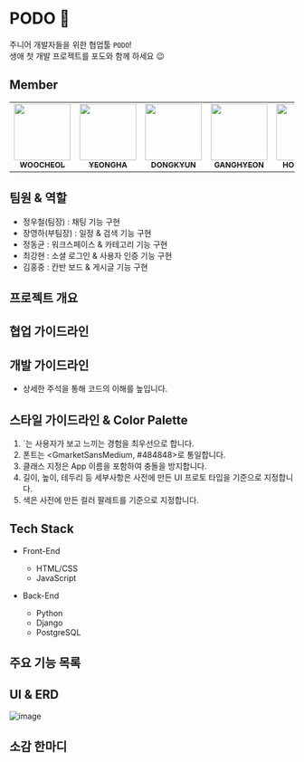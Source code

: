 # PODO 🍇
주니어 개발자들을 위한 협업툴 `PODO`!  
생애 첫 개발 프로젝트를 포도와 함께 하세요 😉

## Member

<table>
  <tr>
    <td align="center"><a href="https://github.com/woosteelz"><img src="https://avatars.githubusercontent.com/u/48507475?v=4" width="100px;" alt=""/><br /><sub><b>WOOCHEOL</b></sub></a><br /></td>
    <td align="center"><a href="https://github.com/yeongsummer"><img src="https://avatars.githubusercontent.com/u/87457128?v=4" width="100px;" alt=""/><br /><sub><b>YEONGHA</b></sub></a><br /></td>
    <td align="center"><a href="https://github.com/DongKyunJung"><img src="https://avatars.githubusercontent.com/u/87457171?v=4" width="100px;" alt=""/><br /><sub><b>DONGKYUN</b></sub></a><br /></td>
    <td align="center"><a href="https://github.com/khyunchoi"><img src="https://avatars.githubusercontent.com/u/77478732?v=4" width="100px;" alt=""/><br /><sub><b>GANGHYEON</b></sub></a><br /></td>
    <td align="center"><a href="https://github.com/hongjungkimm"><img src="https://avatars.githubusercontent.com/u/87457152?v=4" width="100px;" alt=""/><br /><sub><b>HONGJUNG</b></sub></a><br /></td>
  </tr>
</table>


## 팀원 & 역할

- 정우철(팀장) : 채팅 기능 구현
- 장영하(부팀장) : 일정 & 검색 기능 구현
- 정동균 : 워크스페이스 & 카테고리 기능 구현
- 최강현 : 소셜 로그인 & 사용자 인증 기능 구현
- 김홍중 : 칸반 보드 & 게시글 기능 구현


## 프로젝트 개요


## 협업 가이드라인


## 개발 가이드라인

- 상세한 주석을 통해 코드의 이해를 높입니다.


## 스타일 가이드라인 & Color Palette

1. `는 사용자가 보고 느끼는 경험을 최우선으로 합니다.
2. 폰트는 <GmarketSansMedium, #484848>로 통일합니다.
3. 클래스 지정은 App 이름을 포함하여 충돌을 방지합니다.
4. 길이, 높이, 테두리 등 세부사항은 사전에 만든 UI 프로토 타입을 기준으로 지정합니다.
5. 색은 사전에 만든 컬러 팔레트를 기준으로 지정합니다.


## Tech Stack

- Front-End

  - HTML/CSS
  - JavaScript

- Back-End

  - Python
  - Django
  - PostgreSQL

  
## 주요 기능 목록


## UI & ERD
![image](https://user-images.githubusercontent.com/87457128/141805782-3eae09db-0d80-4f25-a322-28ed8de3ff3b.png)


## 소감 한마디


